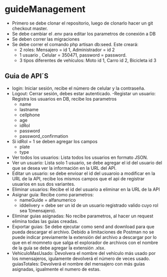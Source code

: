 # guideManagement
- Primero se debe clonar el repositorio, luego de clonarlo hacer un git checkout master.
- Se debe cambiar el .env para editar los parametros de conexión a DB
- Se deben correr las migraciones
- Se debe correr el comando php artisan db:seed. Este creará:
    - 2 roles: Mensajero = id 1, Administrador = id 2
    - 1 usuario , Celular = 350471, password = password.
    - 3 tipos diferentes de vehículos: Moto id 1, Carro id 2, Bicicleta id 3
## Guia de API´S
- login: Iniciar sesión, recibe el número de celular y la contraseña.
- Logout: Cerrar sesión, debes estar autenticado.
-Registar un usuario: Registra los usuarios en DB, recibe los parametros
    - name
    - lastname
    - cellphone
    - age
    - idRol
    - password
    - password_confirmation
- Si idRol = 1 se deben agregar los campos
    - plate
    - type
- Ver todos los usuarios: Lista todos los usuarios en formato JSON.
- Ver un usuario: Lista solo 1 usuario, se debe agregar el id del usuario del que se desea ver la información en la URL del API.
- Editar un usuario: se debe envioar el id del usuaroio a modificar en la URL de la API, recibe los mismos campos que el api de registrar usuarios en sus dos variantes.
- Eliminar usuarios: Recibe el id del usuario a eliminar en la URL de la API
- Asignar guía: Recibe como parametros:
    - nameGuide = alfanumerico
    - iddelivery = debe ser un id de un usuario registrado valido cuyo rol sea 1(mensajero).
- Eliminar guias asignadas: No recibe parametros, al hacer un request elimina todas las guias creadas.
- Exportar guias: Se debe ejecutar como send and download para que pueda descargar el archivo. Debido a limitaciones de Postman no se puede indicar previamente la extensión del archivo a descargar por lo que en el momneto que salga el explorador de archivos con el nombre de la guía se debe agregar la extensión .xlsx.
- VehiculoMasUsado: Devolvera el nombre del vehículo más usado por los nmensajeros, igulamente devolverá el número de veces usado.
guiasTotales: Devolverá el nombre del mensajero con más guías asignadas, igualmente el numero de estas.

